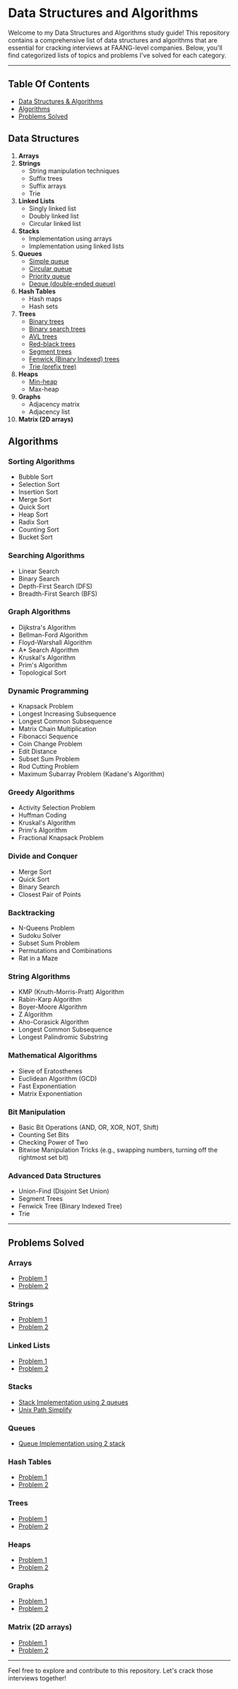 # Data Structures and Algorithms

Welcome to my Data Structures and Algorithms study guide! This repository contains a comprehensive list of data structures and algorithms that are essential for cracking interviews at FAANG-level companies. Below, you'll find categorized lists of topics and problems I've solved for each category.

---

## Table Of Contents
- [Data Structures & Algorithms](#data-structures)
- [Algorithms](#algorithms)
- [Problems Solved](#problems-solved)

## Data Structures

1. **Arrays**
2. **Strings**
   - String manipulation techniques
   - Suffix trees
   - Suffix arrays
   - Trie
3. **Linked Lists**
   - Singly linked list
   - Doubly linked list
   - Circular linked list
4. **Stacks**
   - Implementation using arrays
   - Implementation using linked lists
5. **Queues**
   - [Simple queue](queue.md#simple-queue)
   - [Circular queue](queue.md#circular-queue)
   - [Priority queue](queue.md#priority-queue)
   - [Deque (double-ended queue)](queue.md#deque)
6. **Hash Tables**
   - Hash maps
   - Hash sets
7. **Trees**
   - [Binary trees](./tree.md#binary-trees)
   - [Binary search trees](./tree.md#binary-search-trees)
   - [AVL trees](./tree.md#avl-trees)
   - [Red-black trees](./tree.md#red-black-trees)
   - [Segment trees](./tree.md#segment-trees)
   - [Fenwick (Binary Indexed) trees](./tree.md#fenwick-binary-indexed-trees)
   - [Trie (prefix tree)](./tree.md#trie-prefix-tree)
8. **Heaps**
   - [Min-heap](./Heap/minHeap.js)
   - Max-heap
9. **Graphs**
   - Adjacency matrix
   - Adjacency list
10. **Matrix (2D arrays)**

## Algorithms

### Sorting Algorithms
- Bubble Sort
- Selection Sort
- Insertion Sort
- Merge Sort
- Quick Sort
- Heap Sort
- Radix Sort
- Counting Sort
- Bucket Sort

### Searching Algorithms
- Linear Search
- Binary Search
- Depth-First Search (DFS)
- Breadth-First Search (BFS)

### Graph Algorithms
- Dijkstra's Algorithm
- Bellman-Ford Algorithm
- Floyd-Warshall Algorithm
- A* Search Algorithm
- Kruskal's Algorithm
- Prim's Algorithm
- Topological Sort

### Dynamic Programming
- Knapsack Problem
- Longest Increasing Subsequence
- Longest Common Subsequence
- Matrix Chain Multiplication
- Fibonacci Sequence
- Coin Change Problem
- Edit Distance
- Subset Sum Problem
- Rod Cutting Problem
- Maximum Subarray Problem (Kadane's Algorithm)

### Greedy Algorithms
- Activity Selection Problem
- Huffman Coding
- Kruskal's Algorithm
- Prim's Algorithm
- Fractional Knapsack Problem

### Divide and Conquer
- Merge Sort
- Quick Sort
- Binary Search
- Closest Pair of Points

### Backtracking
- N-Queens Problem
- Sudoku Solver
- Subset Sum Problem
- Permutations and Combinations
- Rat in a Maze

### String Algorithms
- KMP (Knuth-Morris-Pratt) Algorithm
- Rabin-Karp Algorithm
- Boyer-Moore Algorithm
- Z Algorithm
- Aho-Corasick Algorithm
- Longest Common Subsequence
- Longest Palindromic Substring

### Mathematical Algorithms
- Sieve of Eratosthenes
- Euclidean Algorithm (GCD)
- Fast Exponentiation
- Matrix Exponentiation

### Bit Manipulation
- Basic Bit Operations (AND, OR, XOR, NOT, Shift)
- Counting Set Bits
- Checking Power of Two
- Bitwise Manipulation Tricks (e.g., swapping numbers, turning off the rightmost set bit)

### Advanced Data Structures
- Union-Find (Disjoint Set Union)
- Segment Trees
- Fenwick Tree (Binary Indexed Tree)
- Trie

---

## Problems Solved

### Arrays
- [Problem 1](link_to_problem_1)
- [Problem 2](link_to_problem_2)

### Strings
- [Problem 1](link_to_problem_1)
- [Problem 2](link_to_problem_2)

### Linked Lists
- [Problem 1](link_to_problem_1)
- [Problem 2](link_to_problem_2)

### Stacks
- [Stack Implementation using 2 queues](./Solved/Stack/Stack%20using%20two%20queue.js)
- [Unix Path Simplify](./Solved/Stack/unix%20path%20simplify.js)

### Queues
- [Queue Implementation using 2 stack](./Solved/Queue/Queue%20using%20two%20stack.js)

### Hash Tables
- [Problem 1](link_to_problem_1)
- [Problem 2](link_to_problem_2)

### Trees
- [Problem 1](link_to_problem_1)
- [Problem 2](link_to_problem_2)

### Heaps
- [Problem 1](link_to_problem_1)
- [Problem 2](link_to_problem_2)

### Graphs
- [Problem 1](link_to_problem_1)
- [Problem 2](link_to_problem_2)

### Matrix (2D arrays)
- [Problem 1](link_to_problem_1)
- [Problem 2](link_to_problem_2)

---

Feel free to explore and contribute to this repository. Let's crack those interviews together!
